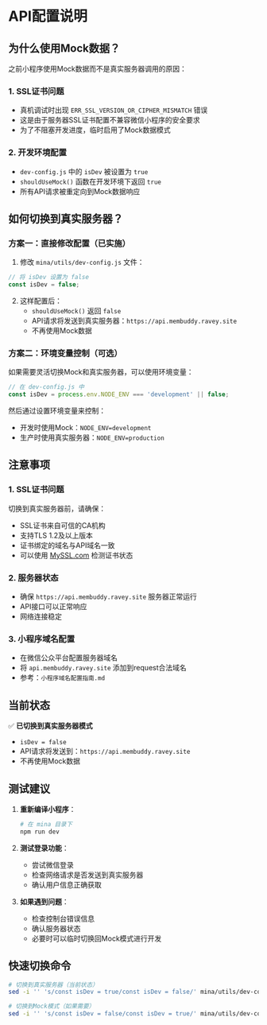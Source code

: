 # API配置说明

## 为什么使用Mock数据？

之前小程序使用Mock数据而不是真实服务器调用的原因：

### 1. SSL证书问题
- 真机调试时出现 `ERR_SSL_VERSION_OR_CIPHER_MISMATCH` 错误
- 这是由于服务器SSL证书配置不兼容微信小程序的安全要求
- 为了不阻塞开发进度，临时启用了Mock数据模式

### 2. 开发环境配置
- `dev-config.js` 中的 `isDev` 被设置为 `true`
- `shouldUseMock()` 函数在开发环境下返回 `true`
- 所有API请求被重定向到Mock数据响应

## 如何切换到真实服务器？

### 方案一：直接修改配置（已实施）

1. 修改 `mina/utils/dev-config.js` 文件：
```javascript
// 将 isDev 设置为 false
const isDev = false;
```

2. 这样配置后：
   - `shouldUseMock()` 返回 `false`
   - API请求将发送到真实服务器：`https://api.membuddy.ravey.site`
   - 不再使用Mock数据

### 方案二：环境变量控制（可选）

如果需要灵活切换Mock和真实服务器，可以使用环境变量：

```javascript
// 在 dev-config.js 中
const isDev = process.env.NODE_ENV === 'development' || false;
```

然后通过设置环境变量来控制：
- 开发时使用Mock：`NODE_ENV=development`
- 生产时使用真实服务器：`NODE_ENV=production`

## 注意事项

### 1. SSL证书问题
切换到真实服务器前，请确保：
- SSL证书来自可信的CA机构
- 支持TLS 1.2及以上版本
- 证书绑定的域名与API域名一致
- 可以使用 [MySSL.com](https://myssl.com) 检测证书状态

### 2. 服务器状态
- 确保 `https://api.membuddy.ravey.site` 服务器正常运行
- API接口可以正常响应
- 网络连接稳定

### 3. 小程序域名配置
- 在微信公众平台配置服务器域名
- 将 `api.membuddy.ravey.site` 添加到request合法域名
- 参考：`小程序域名配置指南.md`

## 当前状态

✅ **已切换到真实服务器模式**
- `isDev = false`
- API请求将发送到：`https://api.membuddy.ravey.site`
- 不再使用Mock数据

## 测试建议

1. **重新编译小程序**：
   ```bash
   # 在 mina 目录下
   npm run dev
   ```

2. **测试登录功能**：
   - 尝试微信登录
   - 检查网络请求是否发送到真实服务器
   - 确认用户信息正确获取

3. **如果遇到问题**：
   - 检查控制台错误信息
   - 确认服务器状态
   - 必要时可以临时切换回Mock模式进行开发

## 快速切换命令

```bash
# 切换到真实服务器（当前状态）
sed -i '' 's/const isDev = true/const isDev = false/' mina/utils/dev-config.js

# 切换到Mock模式（如果需要）
sed -i '' 's/const isDev = false/const isDev = true/' mina/utils/dev-config.js
```